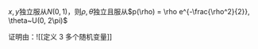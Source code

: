 $x, y$独立服从$N(0, 1)$，则$\rho, \theta$独立且服从$p(\rho) = \rho e^{-\frac{\rho^2}{2}}, \theta~U(0, 2\pi)$

证明由：![[定义 3 多个随机变量]]